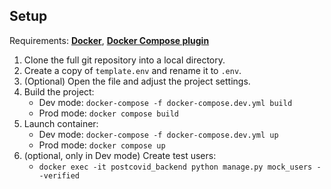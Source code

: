 ## Setup

Requirements: **[Docker](https://www.docker.com/get-started/)**, **[Docker Compose plugin](https://docs.docker.com/compose/)**

1. Clone the full git repository into a local directory.
2. Create a copy of `template.env` and rename it to `.env`.
3. (Optional) Open the file and adjust the project settings.
4. Build the project:
    - Dev mode: `docker-compose -f docker-compose.dev.yml build`
    - Prod mode: `docker compose build`
5. Launch container:
    - Dev mode: `docker-compose -f docker-compose.dev.yml up`
    - Prod mode: `docker compose up`
6. (optional, only in Dev mode) Create test users:
    - `docker exec -it postcovid_backend python manage.py mock_users --verified`
